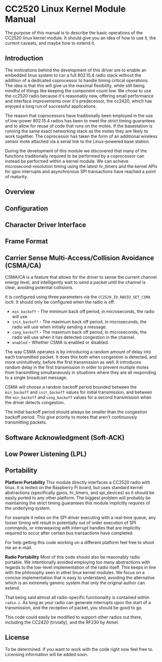 CC2520 Linux Kernel Module Manual
=================================
The purpose of this manual is to describe the basic operations of the
CC2520 linux kernel module. It should give you an idea of how to use it,
the current caveats, and maybe how to extend it.

Introduction
------------
The motivations behind the development of this driver are to enable an
embedded linux system to run a full 802.15.4 radio stack without the
addition of a dedicated coprocessor to handle timing critical operations.
The idea is that this will give us the maximal flexibility, while still
being mindful of things like keeping the component count low. We chose
to use the cc2520 radio because it's reasonably new, offering small
performance and interface improvements over it's predecessor, the cc2420, 
which has enjoyed a long run of successful applications.

The reason that coprocessors have traditionally been employed in the use
of low-power 802.15.4 radios has been to meet the strict timing guarantees
and to allow for reuse of code that runs on the motes. If the basestation
is running the same exact networking stack as the motes they are
likely to work together. The coprocessor has taken the form of an additional
wireless sensor mote attached via a serial link to the Linux-powered base
station. 

During the development of this module we discovered that many of the
functions traditionally required to be performed by a coprocessor can
instead be performed within a kernel module. We can achieve
microsecond-resolution timing using the latest hr_timers and the kernel
APIs for gpio interrupts and asynchronous SPI transactions have reached
a point of maturity. 

Overview
--------

Configuration
-------------

Character Driver Interface
--------------------------

Frame Format
------------

Carrier Sense Multi-Access/Collision Avoidance (CSMA/CA)
--------------------------------------------------------
CSMA/CA is a feature that allows for the driver to sense the current channel
energy level, and intelligently wait to send a packet until the channel is clear,
avoiding potential collisions.

It is configured using three parameters via the <code>CC2520_IO_RADIO_SET_CSMA</code> 
ioctl. It should only be configured when the radio is off. 

  * <code>min_backoff</code> - The minimum back off period, in microseconds, the radio
will use.
  * <code>init_backoff</code> - The maximum back off period, in microseconds, the radio
will use when initially sending a message. 
  * <code>cong_backoff</code> - The maximum back off period, in microseconds, the radio
will use when it has detected congestion in the channel.
  * <code>enabled</code> - Whether CSMA is enabled or disabled. 

The way CSMA operates is by introducing a random amount of delay into each transmitted
packet. It does this both when congestion is detected, and more unintuitively, before
the first transmission as well. It introduces random delay in the first transmission
in order to prevent multiple motes from transmitting simultaneously in situations
where they are all responding to a single broadcast message. 

CSMA will choose a random backoff period bounded between the <code>min_backoff</code>
and <code>init_backoff</code> values for initial transmission, and between the 
<code>min_backoff</code> and <code>cong_backoff</code> values for a second transmission
when the driver detects congestion.

The initial backoff period should always be smaller than the congestion backoff period.
This give priority to motes that aren't continuously transmitting packets.

Software Acknowledgment (Soft-ACK)
----------------------------------

Low Power Listening (LPL)
-------------------------


Portability
------------

**Platform Portability**
This module directly interfaces a CC2520 radio with linux. It is tested
on the Raspberry Pi board, but uses standard kernel abstractions
(specifically gpios, hr_timers, and spi_devices) so it should be easily
ported to any other platform. The biggest problem will probably be maintaining
the strict timing guarantees this module implicitly requires of the underlying
system.

For example it relies on the SPI driver executing with a real-time queue,
any looser timing will result in potentially out of order execution of SPI
commands, or interweaving with interrupt handles that are implicitly required
to occur after certain bus transactions have completed. 

For help getting this code working on a different platform feel free to
shoot me an e-mail.

**Radio Portability**
Most of this code should also be reasonably radio portable. We intentionally
avoided employing too many abstractions with regards to the low-level
implementation of the radio itself. This keeps in line with the philosophy
seen in other linux kernel modules. We focus on a concise implementation
that is easy to understand, avoiding the alternative which is an extremely
generic system that only the original author can extend. 

That being said almost all radio-specific functionality is contained within
<code>radio.c</code>. As long as your radio can generate interrupts upon
the start of a transmission, and the reception of packet, you should be good
to go. 

This code could easily be modified to support other radios out there, including
the CC2420 (trivially), and the RF230 by Atmel. 

License
-------
To be determined. If you want to work with the code right now feel free
to. Licensing information will be added soon. 